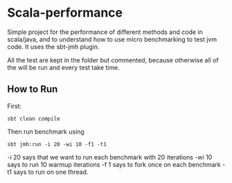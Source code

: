 
# Scala-performance

Simple project for the performance of different methods and code in
scala/java, and to understand how to use micro benchmarking to test jvm
code. It uses the sbt-jmh plugin.

All the test are kept in the folder but commented, because otherwise all
of the will be run and every test take time.

## How to Run

First:

`sbt clean compile`

Then run benchmark using 

`sbt jmh:run -i 20 -wi 10 -f1 -t1`

-i 20 says that we want to run each benchmark with 20 iterations 
-wi 10 says to run 10 warmup iterations 
-f 1 says to fork once on each benchmark 
-t1 says to run on one thread. 
